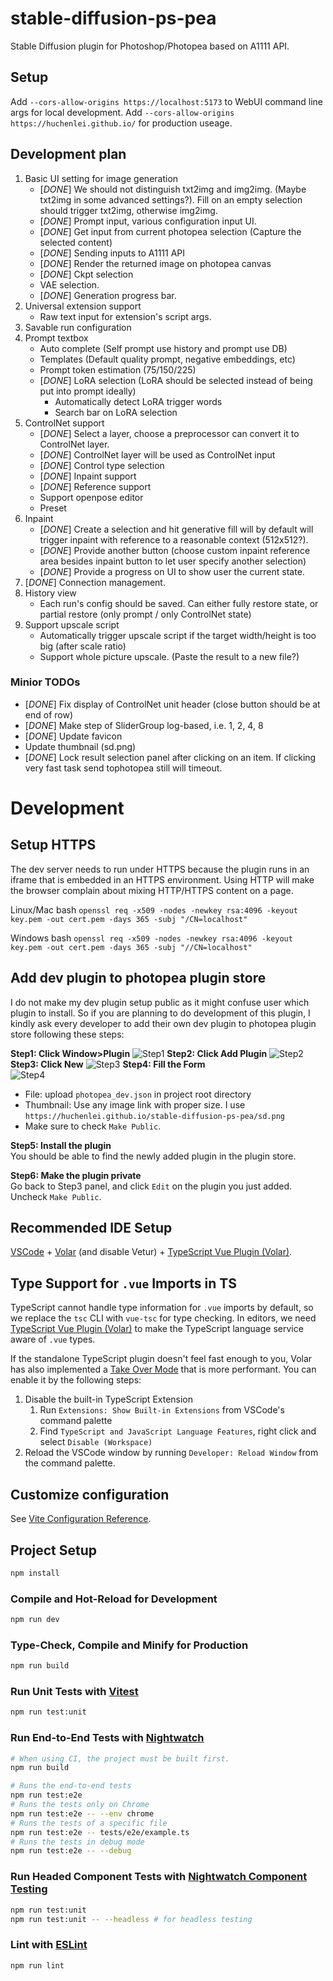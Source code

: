 # stable-diffusion-ps-pea
Stable Diffusion plugin for Photoshop/Photopea based on A1111 API.

## Setup
Add `--cors-allow-origins https://localhost:5173` to WebUI command line args for local development.
Add `--cors-allow-origins https://huchenlei.github.io/` for production useage.

## Development plan

1. Basic UI setting for image generation
   - [*DONE*] We should not distinguish txt2img and img2img. (Maybe txt2img in some advanced settings?). Fill on an empty selection should trigger txt2img, otherwise img2img.
   - [*DONE*] Prompt input, various configuration input UI.
   - [*DONE*] Get input from current photopea selection (Capture the selected content)
   - [*DONE*] Sending inputs to A1111 API
   - [*DONE*] Render the returned image on photopea canvas
   - [*DONE*] Ckpt selection
   - VAE selection.
   - [*DONE*] Generation progress bar.
1. Universal extension support
   - Raw text input for extension's script args.
1. Savable run configuration
3. Prompt textbox
   - Auto complete (Self prompt use history and prompt use DB)
   - Templates (Default quality prompt, negative embeddings, etc)
   - Prompt token estimation (75/150/225)
   - [*DONE*] LoRA selection (LoRA should be selected instead of being put into prompt ideally)
     - Automatically detect LoRA trigger words
     - Search bar on LoRA selection
4. ControlNet support 
   - [*DONE*] Select a layer, choose a preprocessor can convert it to ControlNet layer.
   - [*DONE*] ControlNet layer will be used as ControlNet input
   - [*DONE*] Control type selection
   - [*DONE*] Inpaint support
   - [*DONE*] Reference support
   - Support openpose editor
   - Preset
5. Inpaint
   - [*DONE*] Create a selection and hit generative fill will by default will trigger inpaint with reference to a reasonable context (512x512?).
   - [*DONE*] Provide another button (choose custom inpaint reference area besides inpaint button to let user specify another selection)
   - [*DONE*] Provide a progress on UI to show user the current state.
6. [*DONE*] Connection management.
7. History view
   - Each run's config should be saved. Can either fully restore state, or partial restore (only prompt / only ControlNet state) 
8. Support upscale script
   - Automatically trigger upscale script if the target width/height is too big (after scale ratio)
   - Support whole picture upscale. (Paste the result to a new file?)
   
### Minior TODOs
- [*DONE*] Fix display of ControlNet unit header (close button should be at end of row)
- [*DONE*] Make step of SliderGroup log-based, i.e. 1, 2, 4, 8
- [*DONE*] Update favicon
- Update thumbnail (sd.png)
- [*DONE*] Lock result selection panel after clicking on an item. If clicking very fast task send tophotopea still will timeout.

# Development
## Setup HTTPS
The dev server needs to run under HTTPS because the plugin runs in an iframe that is embedded in an HTTPS environment. 
Using HTTP will make the browser complain about mixing HTTP/HTTPS content on a page.

Linux/Mac bash
`openssl req -x509 -nodes -newkey rsa:4096 -keyout key.pem -out cert.pem -days 365 -subj "/CN=localhost"`

Windows bash
`openssl req -x509 -nodes -newkey rsa:4096 -keyout key.pem -out cert.pem -days 365 -subj "//CN=localhost"`

## Add dev plugin to photopea plugin store
I do not make my dev plugin setup public as it might confuse user which plugin to install. So if you are planning to do development of
this plugin, I kindly ask every developer to add their own dev plugin to photopea plugin store following these steps:

**Step1: Click Window>Plugin**
![Step1](https://github.com/huchenlei/stable-diffusion-ps-pea/assets/20929282/a91df408-76c6-4300-8987-41f7971379a5)
**Step2: Click Add Plugin**
![Step2](https://github.com/huchenlei/stable-diffusion-ps-pea/assets/20929282/c559bb60-113d-4a9b-a737-a6a14087c3a8)
**Step3: Click New**
![Step3](https://github.com/huchenlei/stable-diffusion-ps-pea/assets/20929282/0f47a0dc-5916-44bd-823a-2a7d89c5e331)
**Step4: Fill the Form**  
![Step4](https://github.com/huchenlei/stable-diffusion-ps-pea/assets/20929282/6aa8dd13-eba7-46df-bef1-4fe822726b23)
- File: upload `photopea_dev.json` in project root directory
- Thumbnail: Use any image link with proper size. I use `https://huchenlei.github.io/stable-diffusion-ps-pea/sd.png`
- Make sure to check `Make Public`.

**Step5: Install the plugin**  
You should be able to find the newly added plugin in the plugin store.

**Step6: Make the plugin private**  
Go back to Step3 panel, and click `Edit` on the plugin you just added. Uncheck `Make Public`.

## Recommended IDE Setup

[VSCode](https://code.visualstudio.com/) + [Volar](https://marketplace.visualstudio.com/items?itemName=Vue.volar) (and disable Vetur) + [TypeScript Vue Plugin (Volar)](https://marketplace.visualstudio.com/items?itemName=Vue.vscode-typescript-vue-plugin).

## Type Support for `.vue` Imports in TS

TypeScript cannot handle type information for `.vue` imports by default, so we replace the `tsc` CLI with `vue-tsc` for type checking. In editors, we need [TypeScript Vue Plugin (Volar)](https://marketplace.visualstudio.com/items?itemName=Vue.vscode-typescript-vue-plugin) to make the TypeScript language service aware of `.vue` types.

If the standalone TypeScript plugin doesn't feel fast enough to you, Volar has also implemented a [Take Over Mode](https://github.com/johnsoncodehk/volar/discussions/471#discussioncomment-1361669) that is more performant. You can enable it by the following steps:

1. Disable the built-in TypeScript Extension
    1) Run `Extensions: Show Built-in Extensions` from VSCode's command palette
    2) Find `TypeScript and JavaScript Language Features`, right click and select `Disable (Workspace)`
2. Reload the VSCode window by running `Developer: Reload Window` from the command palette.

## Customize configuration

See [Vite Configuration Reference](https://vitejs.dev/config/).

## Project Setup

```sh
npm install
```

### Compile and Hot-Reload for Development

```sh
npm run dev
```

### Type-Check, Compile and Minify for Production

```sh
npm run build
```

### Run Unit Tests with [Vitest](https://vitest.dev/)

```sh
npm run test:unit
```

### Run End-to-End Tests with [Nightwatch](https://nightwatchjs.org/)

```sh
# When using CI, the project must be built first.
npm run build

# Runs the end-to-end tests
npm run test:e2e
# Runs the tests only on Chrome
npm run test:e2e -- --env chrome
# Runs the tests of a specific file
npm run test:e2e -- tests/e2e/example.ts
# Runs the tests in debug mode
npm run test:e2e -- --debug
```
    
### Run Headed Component Tests with [Nightwatch Component Testing](https://nightwatchjs.org/guide/component-testing/introduction.html)
  
```sh
npm run test:unit
npm run test:unit -- --headless # for headless testing
```

### Lint with [ESLint](https://eslint.org/)

```sh
npm run lint
```
